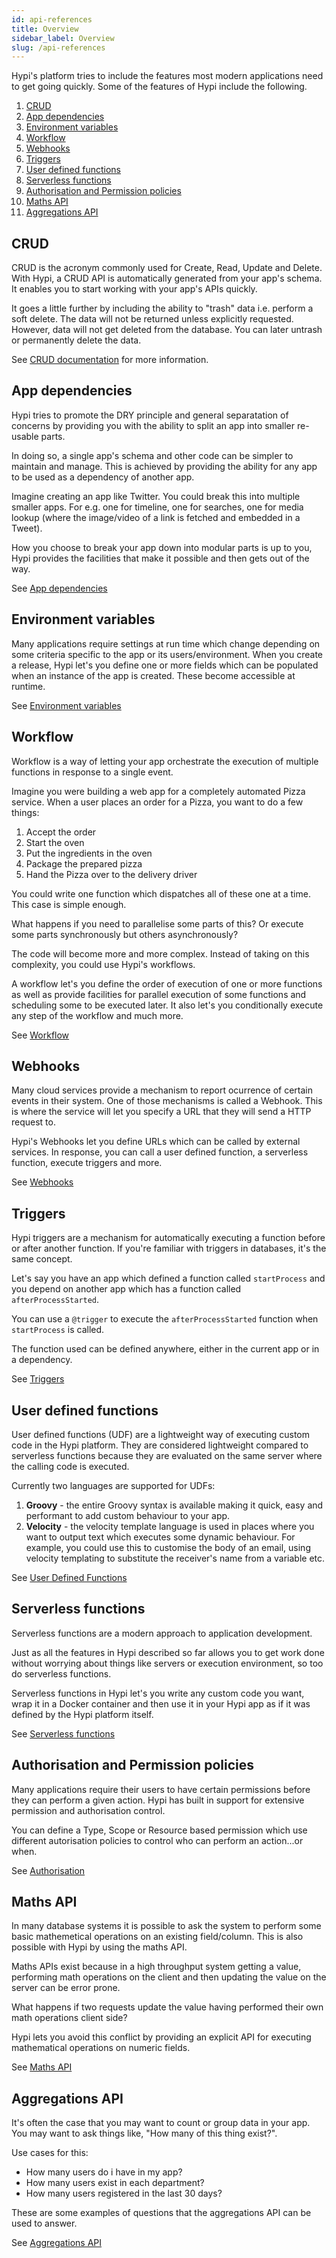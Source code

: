 ```yaml
---
id: api-references
title: Overview
sidebar_label: Overview
slug: /api-references
---
```


Hypi's platform tries to include the features most modern applications need to get going quickly. Some of the features of Hypi include the following. 

1.  [CRUD](#crud)
2.  [App dependencies](#app-dependencies)
3.  [Environment variables](#environment-variables)
4.  [Workflow](#workflow)
5.  [Webhooks](#webhooks)
6.  [Triggers](#triggers)
7.  [User defined functions](#user-defined-functions)
8.  [Serverless functions](#serverless-functions)
9.  [Authorisation and Permission policies](#authorisation-and-permission-policies)
10. [Maths API](#maths-api)
11. [Aggregations API](#aggregations-api)

## CRUD

CRUD is the acronym commonly used for Create, Read, Update and Delete. With Hypi, a CRUD API is automatically generated from your app's schema.  It enables you to start working with your app's APIs quickly.

It goes a little further by including the ability to "trash" data i.e. perform a soft delete. The data will not be returned unless explicitly requested. However, data will not get deleted from the database. You can later untrash or permanently delete the data.

See  [CRUD documentation](crud.md) for more information.

## App dependencies

Hypi tries to promote the DRY principle and general separatation of concerns by providing you with the ability to split an app into smaller re-usable parts.

In doing so, a single app's schema and other code can be simpler to maintain and manage. This is achieved by providing the ability for any app to be used as a dependency of another app.

Imagine creating an app like Twitter. You could break this into multiple smaller apps. For e.g. one for timeline, one for searches, one for media lookup (where the image/video of a link is fetched and embedded in a Tweet).

How you choose to break your app down into modular parts is up to you, Hypi provides the facilities that make it possible and then gets out of the way.

See [App dependencies](ui-add-dependencies.md)

## Environment variables

Many applications require settings at run time which change depending on some criteria specific to the app or its users/environment. When you create a release, Hypi let's you define one or more fields which can be populated when an instance of the app is created. These become accessible at runtime.

See [Environment variables](ui-add-environment-var.md)

## Workflow

Workflow is a way of letting your app orchestrate the execution of multiple functions in response to a single event.

Imagine you were building a web app for a completely automated Pizza service.
When a user places an order for a Pizza, you want to do a few things:

1. Accept the order
2. Start the oven
3. Put the ingredients in the oven
4. Package the prepared pizza
5. Hand the Pizza over to the delivery driver

You could write one function which dispatches all of these one at a time. This case is simple enough.

What happens if you need to parallelise some parts of this?
Or execute some parts synchronously but others asynchronously?

The code will become more and more complex. Instead of taking on this complexity, you could use Hypi's workflows.

A workflow let's you define the order of execution of one or more functions as well as provide facilities for parallel execution of some functions and scheduling some to be executed later. It also let's you conditionally execute any step of the workflow and much more.

See [Workflow](workflow.md)

## Webhooks

Many cloud services provide a mechanism to report ocurrence of certain events in their system.
One of those mechanisms is called a Webhook. This is where the service will let you specify a URL that they will send a HTTP request to.

Hypi's Webhooks let you define URLs which can be called by external services.
In response, you can call a user defined function, a serverless function, execute triggers and more.

See [Webhooks](webhook.md)

## Triggers

Hypi triggers are a mechanism for automatically executing a function before or after another function.
If you're familiar with triggers in databases, it's the same concept.

Let's say you have an app which defined a function called `startProcess` and you depend on another app which has a function called `afterProcessStarted`.

You can use a `@trigger` to execute the `afterProcessStarted` function when `startProcess` is called.

The function used can be defined anywhere, either in the current app or in a dependency.

See [Triggers](triggers.md)

## User defined functions

User defined functions (UDF) are a lightweight way of executing custom code in the Hypi platform.
They are considered lightweight compared to serverless functions because they are evaluated on the same server where the calling code is executed.

Currently two languages are supported for UDFs:

1. **Groovy** - the entire Groovy syntax is available making it quick, easy and performant to add custom behaviour to your app.
2. **Velocity** - the velocity template language is used in places where you want to output text which executes some dynamic behaviour. For example, you could use this to customise the body of an email, using velocity templating to substitute the receiver's name from a variable etc.

See [User Defined Functions](userdefinedfunctions.md)

## Serverless functions

Serverless functions are a modern approach to application development.

Just as all the features in Hypi described so far allows you to get work done without worrying about things like servers or execution environment, so too do serverless functions.

Serverless functions in Hypi let's you write any custom code you want, wrap it in a Docker container and then use it in your Hypi app as if it was defined by the Hypi platform itself.

See [Serverless functions](serverlessfunction.md)

## Authorisation and Permission policies

Many applications require their users to have certain permissions before they can perform a given action.
Hypi has built in support for extensive permission and authorisation control.

You can define a Type, Scope or Resource based permission which use different autorisation policies to control who can perform an action...or when.

See [Authorisation](authorisation.md)

## Maths API

In many database systems it is possible to ask the system to perform some basic mathemetical operations on an existing field/column. This is also possible with Hypi by using the maths API.

Maths APIs exist because in a high throughput system getting a value, performing math operations on the client and then updating the value on the server can be error prone.

What happens if two requests update the value having performed their own math operations client side?

Hypi lets you avoid this conflict by providing an explicit API for executing mathematical operations on numeric fields.

See [Maths API](mathsapi.md)

## Aggregations API

It's often the case that you may want to count or group data in your app. You may want to ask things like, "How many of this thing exist?".

Use cases for this:

* How many users do i have in my app?
* How many users exist in each department?
* How many users registered in the last 30 days?

These are some examples of questions that the aggregations API can be used to answer.

See [Aggregations API](aggregation.md)